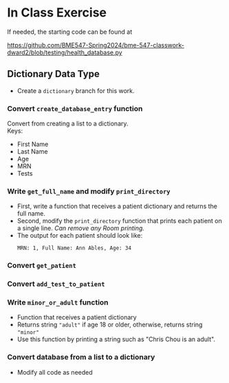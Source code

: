 # In Class Exercise

If needed, the starting code can be found at 

<https://github.com/BME547-Spring2024/bme-547-classwork-dward2/blob/testing/health_database.py>

## Dictionary Data Type
* Create a `dictionary` branch for this work.

### Convert `create_database_entry` function
Convert from creating a list to a dictionary.  
Keys:  
* First Name
* Last Name
* Age
* MRN
* Tests

### Write `get_full_name` and modify `print_directory`
  * First, write a function that receives a patient dictionary and returns
    the full name.
  * Second, modify the `print_directory` function that prints each patient on 
    a single line.  *Can remove any Room printing.*
  * The output for each patient should look like:
    ```
    MRN: 1, Full Name: Ann Ables, Age: 34
    ```
### Convert `get_patient`

### Convert `add_test_to_patient`
  
### Write `minor_or_adult` function
  * Function that receives a patient dictionary
  * Returns string `"adult"` if age 18 or older, otherwise, returns string
     `"minor"`
  * Use this function by printing a string such as "Chris Chou is an adult".

### Convert database from a list to a dictionary
  * Modify all code as needed

